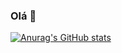 ### Olá 👋
[![Anurag's GitHub stats](https://github-readme-stats.vercel.app/api?username=Gabriel-Kenji&show_icons=true&hide=stars&theme=midnight-purple)](https://github.com/anuraghazra/github-readme-stats)

<!--
**Gabriel-Kenji/Gabriel-Kenji** is a ✨ _special_ ✨ repository because its `README.md` (this file) appears on your GitHub profile.

Here are some ideas to get you started:

- 🔭 I’m currently working on ...
- 🌱 I’m currently learning ...
- 👯 I’m looking to collaborate on ...
- 🤔 I’m looking for help with ...
- 💬 Ask me about ...
- 📫 How to reach me: ...
- 😄 Pronouns: ...
- ⚡ Fun fact: ...
-->
